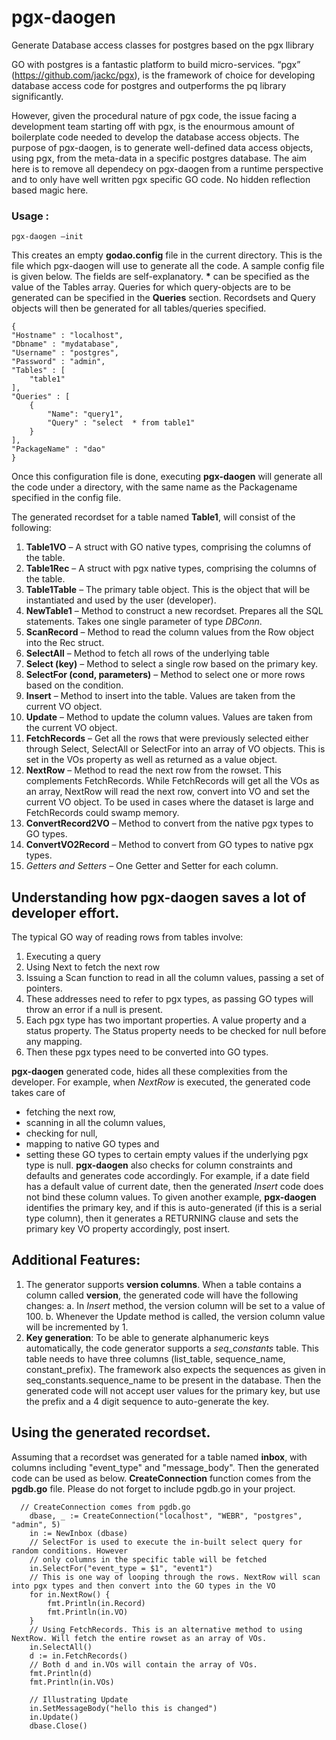 # pgx-daogen
Generate Database access classes for postgres based on the pgx llibrary

GO with postgres is a fantastic platform to build micro-services. “pgx” (https://github.com/jackc/pgx), is the framework of choice for developing database access code for postgres and outperforms the pq library significantly.

However, given the procedural nature of pgx code, the issue facing a development team starting off with pgx, is the enourmous amount of boilerplate code needed to develop the database access objects. The purpose of pgx-daogen, is to generate well-defined data access objects, using pgx, from the meta-data in a specific postgres database. The aim here is to remove all dependecy on pgx-daogen from a runtime perspective and to only have well written pgx specific GO code. No hidden reflection based magic here.

### Usage :
```
pgx-daogen –init
```
This creates an empty **godao.config** file in the current directory. This is the file which pgx-daogen will use to generate all the code. A sample config file is given below. The fields are self-explanatory. **\*** can  be specified as the  value of the Tables array. Queries for which query-objects are to be generated can be specified in the **Queries** section. Recordsets and Query objects will then be generated for all tables/queries specified.
```
{
"Hostname" : "localhost",
"Dbname" : "mydatabase",
"Username" : "postgres",
"Password" : "admin",
"Tables" : [
	"table1"
],
"Queries" : [
	{
		"Name": "query1",
		"Query" : "select  * from table1"
	}
],
"PackageName" : "dao"
}
```

Once this configuration file is done, executing **pgx-daogen** will generate all the code under a directory, with the same name as the Packagename specified in the config file.

The generated recordset for a table named **Table1**, will consist of the following:
1.	**Table1VO** – A struct with GO native types, comprising the columns of the table.
2.	**Table1Rec** – A struct with pgx native types, comprising the columns of the table.
3.	**Table1Table** – The primary table object. This is the object that will be instantiated and used by the user (developer).
4.	**NewTable1** – Method to construct a new recordset. Prepares all the SQL statements. Takes one single parameter of type *DBConn*.
5.	**ScanRecord** – Method to read the column values from the Row object into the Rec struct.
6.	**SelectAll** – Method to fetch all rows of the underlying table
7.	**Select (key)** – Method to select a single row based on the primary key.
8.	**SelectFor (cond, parameters)** – Method to select one or more rows based on the condition.
9.	**Insert** – Method to insert into the table. Values are taken from the current VO object.
10.	**Update** – Method to update the column values. Values are taken from the current VO object.
11.	**FetchRecords** – Get all the rows that were previously selected either through Select, SelectAll or SelectFor into an array of VO objects. This is set in the VOs property as well as returned as a value object.
12.	**NextRow** – Method to read the next row from the rowset. This complements FetchRecords. While FetchRecords will get all the VOs as an array, NextRow will read the next row, convert into VO and set the current VO object. To be used in cases where the dataset is large and FetchRecords could swamp memory.
13.	**ConvertRecord2VO** – Method to convert from the native pgx types to GO types.
14.	**ConvertVO2Record** – Method to convert from GO types to native pgx types.
15.	*Getters and Setters* – One Getter and Setter for each column.

## Understanding how pgx-daogen saves a lot of developer effort.
The typical GO way of reading rows from tables involve:
1.	Executing a query
2.	Using Next to fetch the next row
3.	Issuing a Scan function to read in all the column values, passing a set of pointers.
4.	These addresses need to refer to pgx types, as passing GO types will throw an error if a null is present.
5.	Each pgx type has two important properties. A value property and a status property. The Status property needs to be checked for null before any mapping.
6.	Then these pgx types need to be converted into GO types.

**pgx-daogen** generated code, hides all these complexities from the developer. For example, when *NextRow* is executed, the generated code takes care of 
- fetching the next row, 
- scanning in all the column values, 
- checking for null, 
- mapping to native GO types and 
- setting these GO types to certain empty values if the underlying pgx type is null.
**pgx-daogen** also checks for column constraints and defaults and generates code accordingly. For example, if a date field has a default value of current date, then the generated *Insert* code does not bind these column values. To given another example, **pgx-daogen** identifies the primary key, and if this is auto-generated (if this is a serial type column), then it generates a RETURNING clause and sets the primary key VO property accordingly, post insert.

## Additional Features:
1. The generator supports **version columns**. When a table contains a column called **version**, the generated code will have the following changes:
   a.	In *Insert* method, the version column will be set to a value of 100.
   b.	Whenever the Update method is called, the version column value will be incremented by 1.
2. **Key generation**: To be able to generate alphanumeric keys automatically, the code generator supports a *seq_constants* table. This table needs to have three columns (list_table, sequence_name, constant_prefix). The framework also expects the sequences as given in seq_constants.sequence_name to be present in the database. Then the generated code will not accept user values for the primary key, but use the prefix and a 4 digit sequence to auto-generate the key.


## Using the generated recordset. 
Assuming that a recordset was generated for a table named **inbox**, with columns including "event_type" and "message_body". Then the generated code can be used as below. **CreateConnection** function comes from the **pgdb.go** file. Please do not forget to include pgdb.go in your project.  

```
  // CreateConnection comes from pgdb.go
    dbase, _ := CreateConnection("localhost", "WEBR", "postgres", "admin", 5)
    in := NewInbox (dbase)
    // SelectFor is used to execute the in-built select query for random conditions. However
    // only columns in the specific table will be fetched
    in.SelectFor("event_type = $1", "event1")
    // This is one way of looping through the rows. NextRow will scan into pgx types and then convert into the GO types in the VO
    for in.NextRow() {
        fmt.Println(in.Record)
        fmt.Println(in.VO)
    }
    // Using FetchRecords. This is an alternative method to using NextRow. Will fetch the entire rowset as an array of VOs.
    in.SelectAll()
    d := in.FetchRecords()
    // Both d and in.VOs will contain the array of VOs.
    fmt.Println(d)
    fmt.Println(in.VOs)

    // Illustrating Update
    in.SetMessageBody("hello this is changed")
    in.Update()
    dbase.Close()
```

